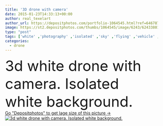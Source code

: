 ```yaml
---
title: '3D drone with camera'
date: 2015-01-23T14:33:13+00:00
author: real_texelart
author_url: https://depositphotos.com/portfolio-1064545.html?ref=64678756
image: https://st2.depositphotos.com/thumbs/1064545/image/6243/62433801/api_thumb_450.jpg?forcejpeg=true
type: "post"
tags: ['white' ,'photography' ,'isolated' ,'sky' ,'flying' ,'vehicle' ,'technology' ,'photo' ,'3d' ,'modern' ,'motion' ,'device' ,'wireless' ,'digital' ,'with' ,'professional' ,'camera' ,'lens' ,'photographing' ,'stability' ,'remote' ,'security' ,'fly' ,'military' ,'robot' ,'flight' ,'innovation' ,'control' ,'propeller' ,'gadget' ,'video' ,'aircraft' ,'helicopter' ,'spy' ,'surveillance' ,'aviation' ,'aerial' ,'Pilot' ,'gps' ,'copter' ,'rotor' ,'rotorcraft' ,'rc' ,'drone' ,'Reconnaissance' ,'unmanned' ,'uav' ,'background' ,'multicopter' ,'quadrocopter' ]
categories: 
  - drone
---
```

<div aling="center">
            <font size="60"> 3d white drone with camera. Isolated white background.</font>   
</div>
<div>
    <a href='https://st2.depositphotos.com/thumbs/1064545/image/6243/62433801/api_thumb_450.jpg?forcejpeg=true?ref=64678756' target=_blank > Go "Depositphotos" to get lage size of this picture ->
        <img href='https://st2.depositphotos.com/thumbs/1064545/image/6243/62433801/api_thumb_450.jpg?forcejpeg=true?ref=64678756' src='https://st2.depositphotos.com/1064545/6243/i/950/depositphotos_62433801-stock-photo-3d-drone-with-camera.jpg?forcejpeg=true' alt='3d white drone with camera. Isolated white background.' >
    </a>
</div>
